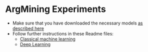 # ArgMining Experiments
* Make sure that you have downloaded the necessary models [as described here](../../README.md)
* Follow further instructions in these Readme files:
  - [Classical machine learning](scripts/classical_ml/README.md)
  - [Deep Learning](scripts/deep_learning/README.md)